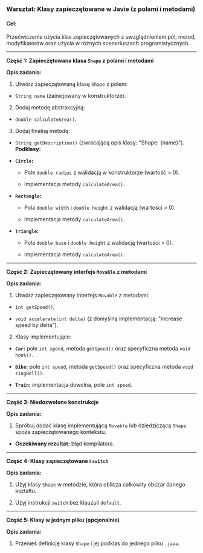 ### Warsztat: Klasy zapieczętowane w Javie (z polami i metodami)

#### Cel:

Przećwiczenie użycia klas zapieczętowanych z uwzględnieniem pól, metod, modyfikatorów oraz użycia w różnych scenariuszach programistycznych.


---

**Część 1: Zapieczętowana klasa `Shape` z polami i metodami** 

**Opis zadania:**
1. Utwórz zapieczętowaną klasę `Shape` z polem:
- `String name` (zainicjowany w konstruktorze).

2. Dodaj metodę abstrakcyjną:
- `double calculateArea()`.

3. Dodaj finalną metodę:
- `String getDescription()` (zwracającą opis klasy: "Shape: {name}").
  **Podklasy:**
- **`Circle`:**
    - Pole `double radius` z walidacją w konstruktorze (wartość > 0).

    - Implementacja metody `calculateArea()`.

- **`Rectangle`:**
    - Pola `double width` i `double height` z walidacją (wartości > 0).

    - Implementacja metody `calculateArea()`.

- **`Triangle`:**
    - Pola `double base` i `double height` z walidacją (wartości > 0).

    - Implementacja metody `calculateArea()`.


---

**Część 2: Zapieczętowany interfejs `Movable` z metodami** 

**Opis zadania:**
1. Utwórz zapieczętowany interfejs `Movable` z metodami:
- `int getSpeed()`;

- `void accelerate(int delta)` (z domyślną implementacją: "increase speed by delta").

2. Klasy implementujące:
- **`Car`:**  pole `int speed`, metoda `getSpeed()` oraz specyficzna metoda `void honk()`.

- **`Bike`:**  pole `int speed`, metoda `getSpeed()` oraz specyficzna metoda `void ringBell()`.

- **`Train`:**  implementacja dowolna, pole `int speed`.


---

**Część 3: Niedozwolone konstrukcje** 

**Opis zadania:**
1. Spróbuj dodać klasę implementującą `Movable` lub dziedziczącą `Shape` spoza zapieczętowanego kontekstu.
- **Oczekiwany rezultat:**  błąd kompilatora.


---

**Część 4: Klasy zapieczętowane i `switch`** 

**Opis zadania:**
1. Użyj klasy `Shape` w metodzie, która oblicza całkowity obszar danego kształtu.

2. Użyj instrukcji `switch` bez klauzuli `default`.


---

**Część 5: Klasy w jednym pliku (opcjonalnie)** 

**Opis zadania:**
1. Przenieś definicję klasy `Shape` i jej podklas do jednego pliku `.java`.